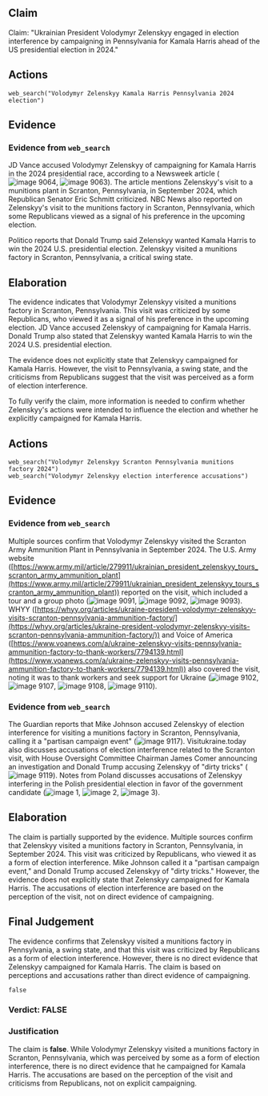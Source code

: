 ## Claim
Claim: "Ukrainian President Volodymyr Zelenskyy engaged in election interference by campaigning in Pennsylvania for Kamala Harris ahead of the US presidential election in 2024."

## Actions
```
web_search("Volodymyr Zelenskyy Kamala Harris Pennsylvania 2024 election")
```

## Evidence
### Evidence from `web_search`
JD Vance accused Volodymyr Zelenskyy of campaigning for Kamala Harris in the 2024 presidential race, according to a Newsweek article (![image 9064](media/2025-08-30_21-48-1756590537-905172.jpg), ![image 9063](media/2025-08-30_21-48-1756590537-139089.jpg)). The article mentions Zelenskyy's visit to a munitions plant in Scranton, Pennsylvania, in September 2024, which Republican Senator Eric Schmitt criticized. NBC News also reported on Zelenskyy's visit to the munitions factory in Scranton, Pennsylvania, which some Republicans viewed as a signal of his preference in the upcoming election.

Politico reports that Donald Trump said Zelenskyy wanted Kamala Harris to win the 2024 U.S. presidential election. Zelenskyy visited a munitions factory in Scranton, Pennsylvania, a critical swing state.


## Elaboration
The evidence indicates that Volodymyr Zelenskyy visited a munitions factory in Scranton, Pennsylvania. This visit was criticized by some Republicans, who viewed it as a signal of his preference in the upcoming election. JD Vance accused Zelenskyy of campaigning for Kamala Harris. Donald Trump also stated that Zelenskyy wanted Kamala Harris to win the 2024 U.S. presidential election.

The evidence does not explicitly state that Zelenskyy campaigned for Kamala Harris. However, the visit to Pennsylvania, a swing state, and the criticisms from Republicans suggest that the visit was perceived as a form of election interference.

To fully verify the claim, more information is needed to confirm whether Zelenskyy's actions were intended to influence the election and whether he explicitly campaigned for Kamala Harris.


## Actions
```
web_search("Volodymyr Zelenskyy Scranton Pennsylvania munitions factory 2024")
web_search("Volodymyr Zelenskyy election interference accusations")
```

## Evidence
### Evidence from `web_search`
Multiple sources confirm that Volodymyr Zelenskyy visited the Scranton Army Ammunition Plant in Pennsylvania in September 2024. The U.S. Army website ([https://www.army.mil/article/279911/ukrainian_president_zelenskyy_tours_scranton_army_ammunition_plant](https://www.army.mil/article/279911/ukrainian_president_zelenskyy_tours_scranton_army_ammunition_plant)) reported on the visit, which included a tour and a group photo (![image 9091](media/2025-08-30_21-49-1756590568-088467.jpg), ![image 9092](media/2025-08-30_21-49-1756590569-512980.jpg), ![image 9093](media/2025-08-30_21-49-1756590571-699748.jpg)). WHYY ([https://whyy.org/articles/ukraine-president-volodymyr-zelenskyy-visits-scranton-pennsylvania-ammunition-factory/](https://whyy.org/articles/ukraine-president-volodymyr-zelenskyy-visits-scranton-pennsylvania-ammunition-factory/)) and Voice of America ([https://www.voanews.com/a/ukraine-zelenskyy-visits-pennsylvania-ammunition-factory-to-thank-workers/7794139.html](https://www.voanews.com/a/ukraine-zelenskyy-visits-pennsylvania-ammunition-factory-to-thank-workers/7794139.html)) also covered the visit, noting it was to thank workers and seek support for Ukraine (![image 9102](media/2025-08-30_21-49-1756590581-551778.jpg), ![image 9107](media/2025-08-30_21-49-1756590587-190152.jpg), ![image 9108](media/2025-08-30_21-49-1756590588-410612.jpg), ![image 9110](media/2025-08-30_21-49-1756590590-216438.jpg)).


### Evidence from `web_search`
The Guardian reports that Mike Johnson accused Zelenskyy of election interference for visiting a munitions factory in Scranton, Pennsylvania, calling it a "partisan campaign event" (![image 9117](media/2025-08-30_21-50-1756590601-405899.jpg)). Visitukraine.today also discusses accusations of election interference related to the Scranton visit, with House Oversight Committee Chairman James Comer announcing an investigation and Donald Trump accusing Zelenskyy of "dirty tricks" (![image 9119](media/2025-08-30_21-50-1756590610-277641.jpg)). Notes from Poland discusses accusations of Zelenskyy interfering in the Polish presidential election in favor of the government candidate (![image 1](media/0.jpg), ![image 2](media/3.jpg), ![image 3](media/4.jpg)).


## Elaboration
The claim is partially supported by the evidence. Multiple sources confirm that Zelenskyy visited a munitions factory in Scranton, Pennsylvania, in September 2024. This visit was criticized by Republicans, who viewed it as a form of election interference. Mike Johnson called it a "partisan campaign event," and Donald Trump accused Zelenskyy of "dirty tricks." However, the evidence does not explicitly state that Zelenskyy campaigned for Kamala Harris. The accusations of election interference are based on the perception of the visit, not on direct evidence of campaigning.


## Final Judgement
The evidence confirms that Zelenskyy visited a munitions factory in Pennsylvania, a swing state, and that this visit was criticized by Republicans as a form of election interference. However, there is no direct evidence that Zelenskyy campaigned for Kamala Harris. The claim is based on perceptions and accusations rather than direct evidence of campaigning.

`false`

### Verdict: FALSE

### Justification
The claim is **false**. While Volodymyr Zelenskyy visited a munitions factory in Scranton, Pennsylvania, which was perceived by some as a form of election interference, there is no direct evidence that he campaigned for Kamala Harris. The accusations are based on the perception of the visit and criticisms from Republicans, not on explicit campaigning.

